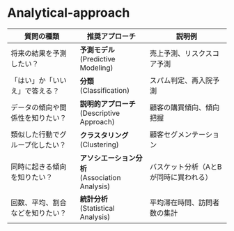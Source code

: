 # Analytical-approach

| 質問の種類            | 推奨アプローチ                                  | 説明例                  |
| ---------------- | ---------------------------------------- | -------------------- |
| 将来の結果を予測したい？     | **予測モデル**<br>(Predictive Modeling)       | 売上予測、リスクスコア予測        |
| 「はい」か「いいえ」で答える？  | **分類**<br>(Classification)               | スパム判定、再入院予測          |
| データの傾向や関係性を知りたい？ | **説明的アプローチ**<br>(Descriptive Approach)   | 顧客の購買傾向、傾向把握         |
| 類似した行動でグループ化したい？ | **クラスタリング**<br>(Clustering)              | 顧客セグメンテーション          |
| 同時に起きる傾向を知りたい？   | **アソシエーション分析**<br>(Association Analysis) | バスケット分析（AとBが同時に買われる） |
| 回数、平均、割合などを知りたい？ | **統計分析**<br>(Statistical Analysis)       | 平均滞在時間、訪問者数の集計       |

